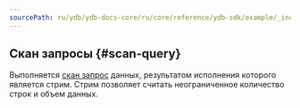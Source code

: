 ```yaml
---
sourcePath: ru/ydb/ydb-docs-core/ru/core/reference/ydb-sdk/example/_includes/steps/08_scan_query.md
---
```

## Скан запросы {#scan-query}

Выполняется [скан запрос](../../../../../concepts/scan_query.md) данных, результатом исполнения которого является стрим. Стрим позволяет считать неограниченное количество строк и объем данных.
